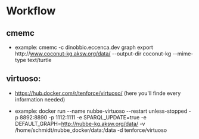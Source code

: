 # Workflow

## cmemc

- example: cmemc -c dinobbio.eccenca.dev graph export http\://www.coconut-kg.aksw.org/data/ --output-dir coconut-kg --mime-type text/turtle

## virtuoso:

- https://hub.docker.com/r/tenforce/virtuoso/ (here you'll finde every information needed)

- example: docker run --name nubbe-virtuoso --restart unless-stopped -p 8892:8890 -p 1112:1111 -e SPARQL_UPDATE=true -e DEFAULT_GRAPH=http://nubbe-kg.aksw.org/data/ -v /home/schmidt/nubbe_docker/data:/data -d tenforce/virtuoso
